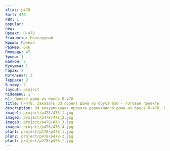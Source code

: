 ```yaml
---
alias: p478
Sort: 478
FBX: 1
popular: 
new: 
Проект: П-478
Этажность: Мансардный
Крыша: Прямая
Размер: 6х6
Площадь: 47
Эркер: 1
Балкон: 2
Кукушка: 1
Гараж: 2
Котельная: 2
Терраса: 2
В чашу: 2
layout: project
hidemenu: 1
h1: Проект дома из бруса П-478
title: П-478. Заказать 3d проект дома из бруса 6х6 - готовые проекты
description: 3d визуализация проекта деревянного дома из бруса П-478. Площадь 47 м2, размер 6х6. Вы можете внести любые изменения в проект.
image1: project/p478/478_1.jpg
image2: project/p478/478_2.jpg
image3: project/p478/478_3.jpg
image4: project/p478/478_4.jpg
plan1: project/p478/p478-1.jpg
plan2: project/p478/p478-2.jpg
planl: project/p478/p478-f.jpg
---
```

